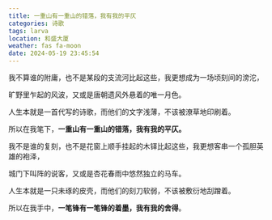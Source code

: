 ```yaml
---
title: 一重山有一重山的错落，我有我的平仄
categories: 诗歌
tags: larva
location: 和盛大厦
weather: fas fa-moon
date: 2024-05-19 23:45:54
---
```

我不算谁的附庸，也不是某段的支流河比起这些，我更想成为一场顷刻间的滂沱，

旷野里乍起的风波，又或是唐朝遗风外悬着的唯一月色。

<!-- more -->

人生本就是一首代写的诗歌，而他们的文字浅薄，不该被潦草地印刷着。

所以在我笔下，**一重山有一重山的错落，我有我的平仄。**

我不是谁的复刻，也不是花窗上顺手挂起的木铎比起这些，我更想客串一个孤胆英雄的袍泽，

城门下叫阵的说客，又或是杏花春雨中悠然独立的马车。

人生本就是一只未琢的皮壳，而他们的刻刀软弱，不该被敷衍地刮蹭着。

所以在我手中，**一笔锋有一笔锋的着墨，我有我的舍得**。